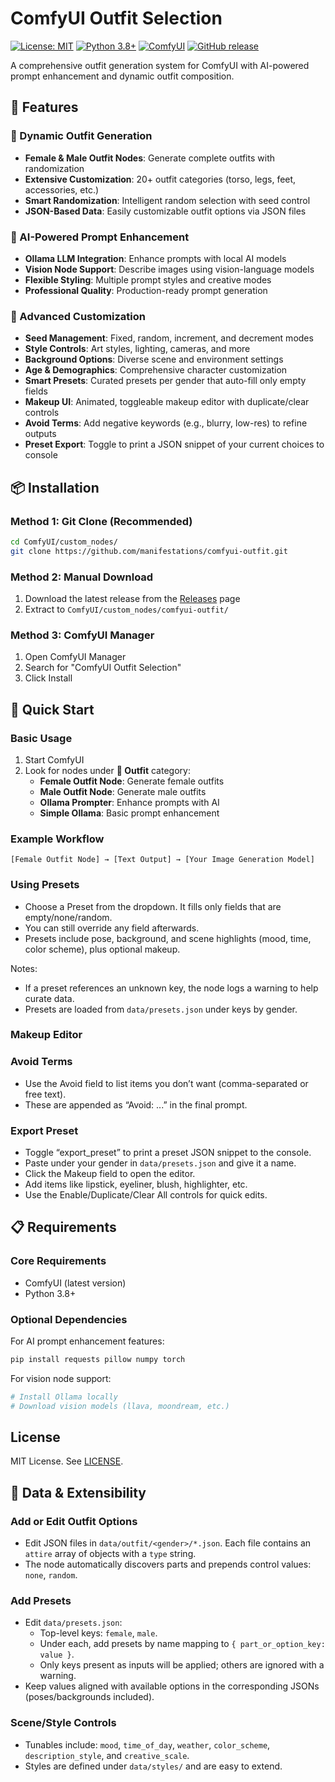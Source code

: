 # ComfyUI Outfit Selection

[![License: MIT](https://img.shields.io/badge/License-MIT-yellow.svg)](https://opensource.org/licenses/MIT)
[![Python 3.8+](https://img.shields.io/badge/python-3.8+-blue.svg)](https://www.python.org/downloads/)
[![ComfyUI](https://img.shields.io/badge/ComfyUI-Compatible-brightgreen.svg)](https://github.com/comfyanonymous/ComfyUI)
[![GitHub release](https://img.shields.io/github/release/manifestations/comfyui-outfit.svg)](https://github.com/manifestations/comfyui-outfit/releases)

A comprehensive outfit generation system for ComfyUI with AI-powered prompt enhancement and dynamic outfit composition.

## 🎯 Features

### 👗 Dynamic Outfit Generation
- **Female & Male Outfit Nodes**: Generate complete outfits with randomization
- **Extensive Customization**: 20+ outfit categories (torso, legs, feet, accessories, etc.)
- **Smart Randomization**: Intelligent random selection with seed control
- **JSON-Based Data**: Easily customizable outfit options via JSON files

### 🤖 AI-Powered Prompt Enhancement
- **Ollama LLM Integration**: Enhance prompts with local AI models
- **Vision Node Support**: Describe images using vision-language models
- **Flexible Styling**: Multiple prompt styles and creative modes
- **Professional Quality**: Production-ready prompt generation

### 🎨 Advanced Customization
- **Seed Management**: Fixed, random, increment, and decrement modes
- **Style Controls**: Art styles, lighting, cameras, and more
- **Background Options**: Diverse scene and environment settings
- **Age & Demographics**: Comprehensive character customization
 - **Smart Presets**: Curated presets per gender that auto-fill only empty fields
 - **Makeup UI**: Animated, toggleable makeup editor with duplicate/clear controls
 - **Avoid Terms**: Add negative keywords (e.g., blurry, low-res) to refine outputs
 - **Preset Export**: Toggle to print a JSON snippet of your current choices to console

## 📦 Installation

### Method 1: Git Clone (Recommended)
```bash
cd ComfyUI/custom_nodes/
git clone https://github.com/manifestations/comfyui-outfit.git
```

### Method 2: Manual Download
1. Download the latest release from the [Releases](https://github.com/manifestations/comfyui-outfit/releases) page
2. Extract to `ComfyUI/custom_nodes/comfyui-outfit/`

### Method 3: ComfyUI Manager
1. Open ComfyUI Manager
2. Search for "ComfyUI Outfit Selection"
3. Click Install

## 🚀 Quick Start

### Basic Usage
1. Start ComfyUI
2. Look for nodes under **👗 Outfit** category:
   - **Female Outfit Node**: Generate female outfits
   - **Male Outfit Node**: Generate male outfits
   - **Ollama Prompter**: Enhance prompts with AI
   - **Simple Ollama**: Basic prompt enhancement

### Example Workflow
```
[Female Outfit Node] → [Text Output] → [Your Image Generation Model]
```

### Using Presets
- Choose a Preset from the dropdown. It fills only fields that are empty/none/random.
- You can still override any field afterwards.
- Presets include pose, background, and scene highlights (mood, time, color scheme), plus optional makeup.

Notes:
- If a preset references an unknown key, the node logs a warning to help curate data.
- Presets are loaded from `data/presets.json` under keys by gender.

### Makeup Editor
### Avoid Terms
- Use the Avoid field to list items you don’t want (comma-separated or free text).
- These are appended as “Avoid: ...” in the final prompt.

### Export Preset
- Toggle “export_preset” to print a preset JSON snippet to the console.
- Paste under your gender in `data/presets.json` and give it a name.
- Click the Makeup field to open the editor.
- Add items like lipstick, eyeliner, blush, highlighter, etc.
- Use the Enable/Duplicate/Clear All controls for quick edits.

## 📋 Requirements

### Core Requirements
- ComfyUI (latest version)
- Python 3.8+

### Optional Dependencies
For AI prompt enhancement features:
```bash
pip install requests pillow numpy torch
```

For vision node support:
```bash
# Install Ollama locally
# Download vision models (llava, moondream, etc.)
```

## License

MIT License. See [LICENSE](LICENSE).

## 🧩 Data & Extensibility

### Add or Edit Outfit Options
- Edit JSON files in `data/outfit/<gender>/*.json`. Each file contains an `attire` array of objects with a `type` string.
- The node automatically discovers parts and prepends control values: `none`, `random`.

### Add Presets
- Edit `data/presets.json`:
   - Top-level keys: `female`, `male`.
   - Under each, add presets by name mapping to `{ part_or_option_key: value }`.
   - Only keys present as inputs will be applied; others are ignored with a warning.
- Keep values aligned with available options in the corresponding JSONs (poses/backgrounds included).

### Scene/Style Controls
- Tunables include: `mood`, `time_of_day`, `weather`, `color_scheme`, `description_style`, and `creative_scale`.
- Styles are defined under `data/styles/` and are easy to extend.
